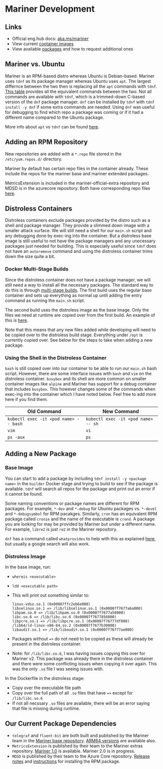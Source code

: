 # Mariner Development
## Links
* Official eng.hub docs: [aka.ms/mariner](aka.ms/mariner)
* View current [container images](https://eng.ms/docs/products/mariner-linux/gettingstarted/containers/marinercontainerimage)
* View available [packages](https://eng.ms/docs/products/mariner-linux/gettingstarted/packages/packagesx) and how to request additional ones

## Mariner vs. Ubuntu
Mariner is an RPM-based distro whereas Ubuntu is Debian-based. Mariner uses `tdnf` as its package manager whereas Ubuntu uses `apt`. The largest differnce between the two then is replacing all the `apt` commands with `tdnf`. [This table](https://eng.ms/docs/products/mariner-linux/gettingstarted/ubuntu/atlas#command-replacement-reference-table) provides all the equivalent commands between the two. Not all commands are available with `tdnf`, which is a trimmed-down C-based version of the `dnf` package manager. `dnf` can be installed by `tdnf` with `tdnf install -y dnf` if some extra commands are needed. Using `dnf` was useful for debugging to find which repo a package was coming or if it had a different name compared to the Ubuntu package.

More info about `apt` vs `tdnf` can be found [here](https://eng.ms/docs/products/mariner-linux/onboarding/packaging/packagemanagement).

## Adding an RPM Repository
New repositories are added with a `*.repo` file stored in the `/etc/yum.repos.d/` directory.

Mariner by default has certain repo files in the container already. These include the repos for the mariner base and mariner extended packages.

MetricsExtension is included in the mariner-official-extra repository and MDSD is in the azurecore repository. Both have corresponding repo files [here](/otelcollector/build/linux/).

## Distroless Containers

Distroless containers exclude packages provided by the distro such as a shell and package manager. They provide a slimmed down image with a smaller attack surface. We will still need a shell for our `main.sh` script and any debugging done by exec-ing into the container. But a distroless base image is still useful to not have the package managers and any unecessary packages just needed for building. This is especially useful since `tdnf` does not have an `autoremove` command and using the distroless container trims down the size quite a bit.

### Docker Multi-Stage Builds
Since the distroless container does not have a package manager, we will still need a way to install all the necessary packages. The standard way to do this is through [multi-stage builds](https://docs.docker.com/develop/develop-images/multistage-build/). The first build uses the regular base container and sets up everything as normal up until adding the entry command as running the `main.sh` script.

The second build uses the distroless image as the base image. Only the files we need at runtime are copied over from the first build. An example of this is [here](https://medium.com/@alexanto222/hardening-of-docker-images-distroless-images-d6d87b591a59).

Note that this means that any new files added while developing will need to be copied over to the distroless build stage. Everything under `/opt` is currently copied over. See below for the steps to take when adding a new package.


### Using the Shell in the Distroless Container
`bash` is still copied over into our container to be able to run our `main.sh` bash script. However, there are some interface issues with `bash` and `vim` on the distroless container. `busybox` and its shell are more common on smaller container images like `alpine` and Mariner has support for a debug container that includes `busybox`. This however changes some of the commands when exec-ing into the container which I have noted below. Feel free to add more here if you find them.

  | Old Command | New Command |
  | --- | --- |
  | `kubectl exec -it <pod name> -- bash` | `kubectl exec -it <pod name> -- sh` |
  | `vim` | `vi` |
  | `ps -aux` | `ps` |


## Adding a New Package
### Base Image
You can start to add a package by including `tdnf install -y <package name>` in the `builder` Docker stage and trying to build to see if the package is available. `tdnf` will search all repos for the package and print out an error if it cannot be found.

Some naming conventions or package names are different for RPM packages. For example, `*-dev` and `*-debug` for Ubuntu packages vs. `*-devel` and `*-debugsymbol` for RPM pacakges. Similarly, `cron` has an equivalent RPM package called `cronie` and the name of the executable is `crond`. A package you are looking for may be provided by Mariner but under a different name. For example, `libre2` is just `re2` in the Mariner repository.

`dnf` has a command called `whatprovides` to help with this as explained [here](https://eng.ms/docs/products/mariner-linux/onboarding/packaging/packagemanagement#finding-the-right-package), but usually a google search will also work.

### Distroless Image
In the base image, run:
  * `whereis <executable>`
  * `ldd <executable path>`
  * This will print out something similar to:

    ```
    linux-vdso.so.1 (0x00007ffc2eb6e000)
    libselinux.so.1 => /lib/libselinux.so.1 (0x00007f7677a6a000)
    libpam.so.0 => /lib/libpam.so.0 (0x00007f7677a58000)
    libc.so.6 => /lib/libc.so.6 (0x00007f7677856000)
    libpcre.so.1 => /lib/libpcre.so.1 (0x00007f76777df000)
    /lib64/ld-linux-x86-64.so.2 (0x00007f7677b30000)
    libaudit.so.1 => /lib/libaudit.so.1 (0x00007f76777ae000)
    ```

  * Packages without `=>` do not need to be copied as these will already be present in the distroless container.
  * Note: for `/lib/libc.so.6`, I was having issues copying this over for Mariner v2. This package was already there in the distroless container and there were some conflicting issues when copying it over again. This was the only `.so` file I was seeing issues with.

In the Dockerfile in the distroless stage:
  * Copy over the executable file path
  * Copy over the full path of all `.so` files that have `=>` except for `/lib/libc.so.6`
  * If not all necssary `.so` files are available, there will be an error saying that file is missing during runtime.

## Our Current Package Dependencies
* `telegraf` and `fluent-bit` are both built and published by the Mariner team in the [Mariner base repository](https://packages.microsoft.com/cbl-mariner/2.0/preview/base/x86_64/). [ARM64 versions](https://packages.microsoft.com/cbl-mariner/2.0/preview/base/aarch64/) are available also.
* `MetricsExtension` is published by their team to the Mariner extras repository. [Mariner 1.0](https://packages.microsoft.com/cbl-mariner/1.0/prod/extras/x86_64/rpms/) is available. Mariner 2.0 is in progress.
* `MDSD` is published by their team to the Azure Core repository. [Release notes](https://eng.ms/docs/products/geneva/collect/instrument/linux/releasenotes) and [instructions](https://eng.ms/docs/products/geneva/getting_started/environments/linuxvm) for installing the RPM package.